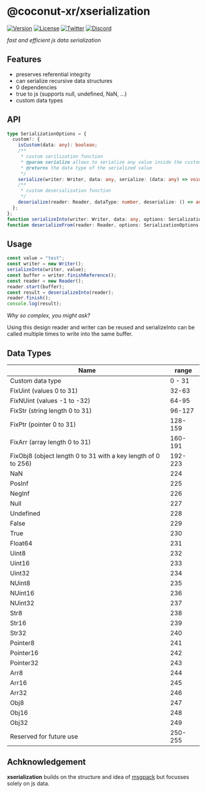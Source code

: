 # @coconut-xr/xserialization

[![Version](https://img.shields.io/npm/v/@coconut-xr/xserialization?style=flat-square)](https://npmjs.com/package/@coconut-xr/xserialization)
[![License](https://img.shields.io/github/license/coconut-xr/xserialization.svg?style=flat-square)](https://github.com/coconut-xr/xserialization/blob/master/LICENSE)
[![Twitter](https://img.shields.io/twitter/follow/coconut_xr?style=flat-square)](https://twitter.com/coconut_xr)
[![Discord](https://img.shields.io/discord/1087727032240185424?style=flat-square&label=discord)](https://discord.gg/RbyaXJJaJM)

_fast and efficient js data serialization_

## Features

- preserves referential integrity
- can serialize recursive data structures
- 0 dependencies
- true to js (supports null, undefined, NaN, ...)
- custom data types

## API

```typescript
type SerializationOptions = {
  custom?: {
    isCustom(data: any): boolean;
    /**
     * custom serilization function
     * @param serialize allows to serialize any value inside the custom serialization function
     * @returns the data type of the serialized value
     */
    serialize(writer: Writer, data: any, serialize: (data: any) => void): number;
    /**
     * custom deserialization function
     */
    deserialize(reader: Reader, dataType: number, deserialize: () => any): any;
  };
};
function serializeInto(writer: Writer, data: any, options: SerializationOptions = {}): void;
function deserializeFrom(reader: Reader, options: SerializationOptions = {}): any;
```

## Usage

```typescript
const value = "test";
const writer = new Writer();
serializeInto(writer, value);
const buffer = writer.finishReference();
const reader = new Reader();
reader.start(buffer);
const result = deserializeInto(reader);
reader.finish();
console.log(result);
```

_Why so complex, you might ask?_

Using this design reader and writer can be reused and serializeInto can be called multiple times to write into the same buffer.

## Data Types

| Name                                                          | range   |
| ------------------------------------------------------------- | ------- |
| Custom data type                                              | 0 - 31  |
| FixUint (values 0 to 31)                                      | 32-63   |
| FixNUint (values -1 to -32)                                   | 64-95   |
| FixStr (string length 0 to 31)                                | 96-127  |
| FixPtr (pointer 0 to 31)                                      | 128-159 |
| FixArr (array length 0 to 31)                                 | 160-191 |
| FixObj8 (object length 0 to 31 with a key length of 0 to 256) | 192-223 |
| NaN                                                           | 224     |
| PosInf                                                        | 225     |
| NegInf                                                        | 226     |
| Null                                                          | 227     |
| Undefined                                                     | 228     |
| False                                                         | 229     |
| True                                                          | 230     |
| Float64                                                       | 231     |
| Uint8                                                         | 232     |
| Uint16                                                        | 233     |
| Uint32                                                        | 234     |
| NUint8                                                        | 235     |
| NUint16                                                       | 236     |
| NUint32                                                       | 237     |
| Str8                                                          | 238     |
| Str16                                                         | 239     |
| Str32                                                         | 240     |
| Pointer8                                                      | 241     |
| Pointer16                                                     | 242     |
| Pointer32                                                     | 243     |
| Arr8                                                          | 244     |
| Arr16                                                         | 245     |
| Arr32                                                         | 246     |
| Obj8                                                          | 247     |
| Obj16                                                         | 248     |
| Obj32                                                         | 249     |
| Reserved for future use                                       | 250-255 |

## Achknowledgement

**xserialization** builds on the structure and idea of [msgpack](https://github.com/msgpack) but focusses solely on js data.
